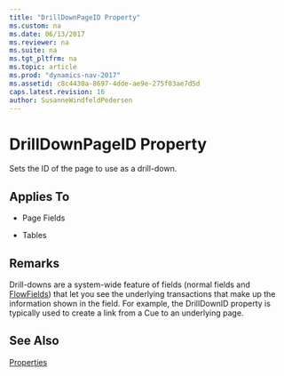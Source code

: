 ```yaml
---
title: "DrillDownPageID Property"
ms.custom: na
ms.date: 06/13/2017
ms.reviewer: na
ms.suite: na
ms.tgt_pltfrm: na
ms.topic: article
ms.prod: "dynamics-nav-2017"
ms.assetid: c8c4430a-8697-4dde-ae9e-275f03ae7d5d
caps.latest.revision: 16
author: SusanneWindfeldPedersen
---
```

# DrillDownPageID Property
Sets the ID of the page to use as a drill-down.  
  
## Applies To  
  
-   Page Fields  
  
-   Tables  

<!--  //NAV
> [!IMPORTANT]  
>  This property is not supported on Repeater controls on pages when it is displayed in the [!INCLUDE[nav_web](includes/nav_web_md.md)].  
--> 
## Remarks  
 Drill-downs are a system-wide feature of fields \(normal fields and [FlowFields](../devenv-FlowFields.md)\) that let you see the underlying transactions that make up the information shown in the field. For example, the DrillDownID property is typically used to create a link from a Cue to an underlying page.  
  
## See Also  
 [Properties](devenv-properties.md)
